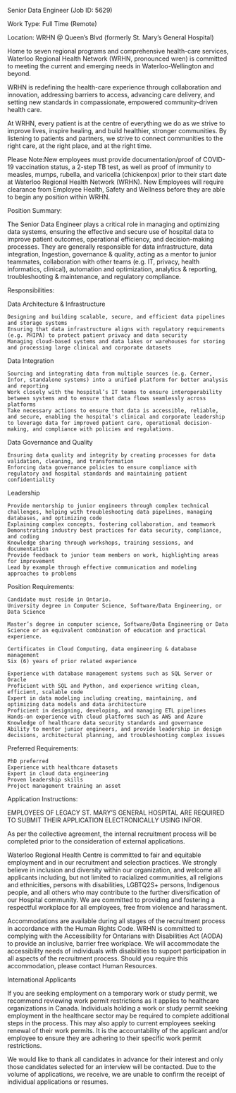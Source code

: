 Senior Data Engineer (Job ID: 5629)

Work Type: Full Time (Remote)

Location: WRHN @ Queen’s Blvd (formerly St. Mary’s General Hospital)

Home to seven regional programs and comprehensive health-care services, Waterloo Regional Health Network (WRHN, pronounced wren) is committed to meeting the current and emerging needs in Waterloo-Wellington and beyond.

WRHN is redefining the health-care experience through collaboration and innovation, addressing barriers to access, advancing care delivery, and setting new standards in compassionate, empowered community-driven health care.

At WRHN, every patient is at the centre of everything we do as we strive to improve lives, inspire healing, and build healthier, stronger communities. By listening to patients and partners, we strive to connect communities to the right care, at the right place, and at the right time.

Please Note:New employees must provide documentation/proof of COVID-19 vaccination status, a 2-step TB test, as well as proof of immunity to measles, mumps, rubella, and varicella (chickenpox) prior to their start date at Waterloo Regional Health Network (WRHN). New Employees will require clearance from Employee Health, Safety and Wellness before they are able to begin any position within WRHN.

Position Summary:

The Senior Data Engineer plays a critical role in managing and optimizing data systems, ensuring the effective and secure use of hospital data to improve patient outcomes, operational efficiency, and decision-making processes. They are generally responsible for data infrastructure, data integration, Ingestion, governance & quality, acting as a mentor to junior teammates, collaboration with other teams (e.g. IT, privacy, health informatics, clinical), automation and optimization, analytics & reporting, troubleshooting & maintenance, and regulatory compliance.

Responsibilities:

Data Architecture & Infrastructure

    Designing and building scalable, secure, and efficient data pipelines and storage systems
    Ensuring that data infrastructure aligns with regulatory requirements (e.g. PHIPA) to protect patient privacy and data security
    Managing cloud-based systems and data lakes or warehouses for storing and processing large clinical and corporate datasets

Data Integration

    Sourcing and integrating data from multiple sources (e.g. Cerner, Infor, standalone systems) into a unified platform for better analysis and reporting
    Work closely with the hospital’s IT teams to ensure interoperability between systems and to ensure that data flows seamlessly across platforms
    Take necessary actions to ensure that data is accessible, reliable, and secure, enabling the hospital's clinical and corporate leadership to leverage data for improved patient care, operational decision-making, and compliance with policies and regulations.

Data Governance and Quality

    Ensuring data quality and integrity by creating processes for data validation, cleaning, and transformation
    Enforcing data governance policies to ensure compliance with regulatory and hospital standards and maintaining patient confidentiality

Leadership

    Provide mentorship to junior engineers through complex technical challenges, helping with troubleshooting data pipelines, managing databases, and optimizing code
    Explaining complex concepts, fostering collaboration, and teamwork
    Demonstrating industry best practices for data security, compliance, and coding
    Knowledge sharing through workshops, training sessions, and documentation
    Provide feedback to junior team members on work, highlighting areas for improvement
    Lead by example through effective communication and modeling approaches to problems

Position Requirements:

    Candidate must reside in Ontario.
    University degree in Computer Science, Software/Data Engineering, or Data Science

    Master’s degree in computer science, Software/Data Engineering or Data Science or an equivalent combination of education and practical experience.

    Certificates in Cloud Computing, data engineering & database management
    Six (6) years of prior related experience

    Experience with database management systems such as SQL Server or Oracle
    Proficient with SQL and Python, and experience writing clean, efficient, scalable code
    Expert in data modeling including creating, maintaining, and optimizing data models and data architecture
    Proficient in designing, developing, and managing ETL pipelines
    Hands-on experience with cloud platforms such as AWS and Azure
    Knowledge of healthcare data security standards and governance
    Ability to mentor junior engineers, and provide leadership in design decisions, architectural planning, and troubleshooting complex issues

Preferred Requirements:

    PhD preferred
    Experience with healthcare datasets
    Expert in cloud data engineering
    Proven leadership skills
    Project management training an asset

Application Instructions:

EMPLOYEES OF LEGACY ST. MARY’S GENERAL HOSPITAL ARE REQUIRED TO SUBMIT THEIR APPLICATION ELECTRONICALLY USING INFOR.

As per the collective agreement, the internal recruitment process will be completed prior to the consideration of external applications.

Waterloo Regional Health Centre is committed to fair and equitable employment and in our recruitment and selection practices. We strongly believe in inclusion and diversity within our organization, and welcome all applicants including, but not limited to racialized communities, all religions and ethnicities, persons with disabilities, LGBTQ2S+ persons, Indigenous people, and all others who may contribute to the further diversification of our Hospital community. We are committed to providing and fostering a respectful workplace for all employees, free from violence and harassment.

Accommodations are available during all stages of the recruitment process in accordance with the Human Rights Code. WRHN is committed to complying with the Accessibility for Ontarians with Disabilities Act (AODA) to provide an inclusive, barrier free workplace. We will accommodate the accessibility needs of individuals with disabilities to support participation in all aspects of the recruitment process. Should you require this accommodation, please contact Human Resources.

International Applicants

If you are seeking employment on a temporary work or study permit, we recommend reviewing work permit restrictions as it applies to healthcare organizations in Canada. Individuals holding a work or study permit seeking employment in the healthcare sector may be required to complete additional steps in the process. This may also apply to current employees seeking renewal of their work permits. It is the accountability of the applicant and/or employee to ensure they are adhering to their specific work permit restrictions.

We would like to thank all candidates in advance for their interest and only those candidates selected for an interview will be contacted. Due to the volume of applications, we receive, we are unable to confirm the receipt of individual applications or resumes.